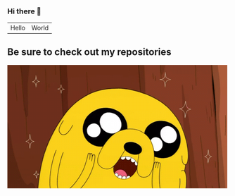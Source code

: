 ### Hi there 👋


<table>
  <tr><td>Hello</td><td>World</td></tr>
</table>


## Be sure to check out my repositories 

![](https://github.com/BenSchr/BenSchr/blob/master/img/jake.gif)

<!--
**BenSchr/BenSchr** is a ✨ _special_ ✨ repository because its `README.md` (this file) appears on your GitHub profile.

Here are some ideas to get you started:

- 🔭 I’m currently working on ...
- 🌱 I’m currently learning ...
- 👯 I’m looking to collaborate on ...
- 🤔 I’m looking for help with ...
- 💬 Ask me about ...
- 📫 How to reach me: ...
- 😄 Pronouns: ...
- ⚡ Fun fact: ...
-->
